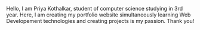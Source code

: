 Hello,
I am Priya Kothalkar, student of computer science studying in 3rd year.
Here, I am creating my portfolio website simultaneously learning Web Developement technologies and creating projects is my passion.
Thank you!

